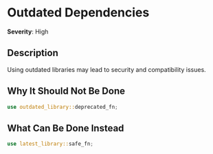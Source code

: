 # Outdated Dependencies

**Severity**: High

## Description

Using outdated libraries may lead to security and compatibility issues.

## Why It Should Not Be Done

```rust
use outdated_library::deprecated_fn;
```

## What Can Be Done Instead

```rust
use latest_library::safe_fn;
```



